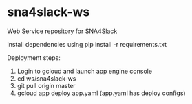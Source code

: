 # sna4slack-ws
Web Service repository for SNA4Slack

install dependencies using
pip install -r requirements.txt

Deployment steps:
1. Login to gcloud and launch app engine console
2. cd ws/sna4slack-ws
4. git pull origin master
5. gcloud app deploy app.yaml 
(app.yaml has deploy configs)
